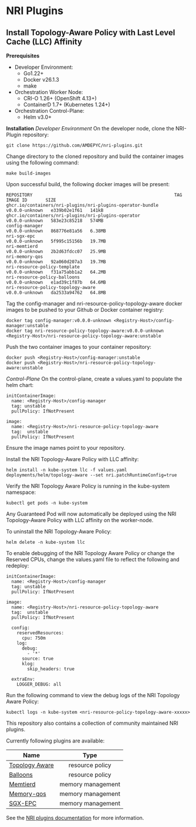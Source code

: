 # NRI Plugins

## Install Topology-Aware Policy with Last Level Cache (LLC) Affinity ##

**Prerequisites**
* Developer Environment:
    *	Go1.22+
    *	Docker v26.1.3
    *	make
* Orchestration Worker Node:
    *	CRI-O 1.26+ (OpenShift 4.13+)
    *	ContainerD 1.7+ (Kubernetes 1.24+)
* Orchestration Control-Plane:
    *	Helm v3.0+

**Installation**
*Developer Environment*
On the developer node, clone the NRI-Plugin repository:
```
git clone https://github.com/AMDEPYC/nri-plugins.git
```

Change directory to the cloned repository and build the container images using the following command:
```
make build-images
```

Upon successful build, the following docker images will be present:
```console
REPOSITORY                                                      TAG              IMAGE ID       SIZE
ghcr.io/containers/nri-plugins/nri-plugins-operator-bundle      v0.0.0-unknown   e339b02e1f61   141kB
ghcr.io/containers/nri-plugins/nri-plugins-operator             v0.0.0-unknown   583e23c85218   574MB
config-manager                                                  v0.0.0-unknown   868776e81a56   6.38MB
nri-sgx-epc                                                     v0.0.0-unknown   5f995c15156b   19.7MB
nri-memtierd                                                    v0.0.0-unknown   2b2d63fdcc07   25.9MB
nri-memory-qos                                                  v0.0.0-unknown   92a060d207a3   19.7MB
nri-resource-policy-template                                    v0.0.0-unknown   f31a75abb1a2   64.2MB
nri-resource-policy-balloons                                    v0.0.0-unknown   e1ad39c1f87b   64.6MB
nri-resource-policy-topology-aware                              v0.0.0-unknown   da2533a94762   64.8MB
```

Tag the config-manager and nri-resource-policy-topology-aware docker images to be pushed to your Github or Docker container registry:
```
docker tag config-manager:v0.0.0-unknown <Registry-Host>/config-manager:unstable
docker tag nri-resource-policy-topology-aware:v0.0.0-unknown <Registry-Host>/nri-resource-policy-topology-aware:unstable
```

Push the two container images to your container repository:
```
docker push <Registry-Host>/config-manager:unstable
docker push <Registry-Host>/nri-resource-policy-topology-aware:unstable
```

*Control-Plane*
On the control-plane, create a values.yaml to populate the helm chart:
```
initContainerImage:
  name: <Registry-Host>/config-manager
  tag: unstable
  pullPolicy: IfNotPresent

image:
  name: <Registry-Host>/nri-resource-policy-topology-aware
  tag:  unstable
  pullPolicy: IfNotPresent
```
Ensure the image names point to your repository.

Install the NRI Topology-Aware Policy with LLC affinity:
```
helm install -n kube-system llc -f values.yaml deployments/helm/topology-aware --set nri.patchRuntimeConfig=true
```

Verify the NRI Topology Aware Policy is running in the kube-system namespace:
```
kubectl get pods -n kube-system
```

Any Guaranteed Pod will now automatically be deployed using the NRI Topology-Aware Policy with LLC affinity on the worker-node.

To uninstall the NRI Topology-Aware Policy:
```
helm delete -n kube-system llc
```

To enable debugging of the NRI Topology Aware Policy or change the Reserved CPUs, change the values.yaml file to reflect the following and redeploy:
```
initContainerImage:
  name: <Registry-Host>/config-manager
  tag: unstable
  pullPolicy: IfNotPresent

image:
  name: <Registry-Host>/nri-resource-policy-topology-aware
  tag:  unstable
  pullPolicy: IfNotPresent

  config:
    reservedResources:
      cpu: 750m
    log:
      debug:
        - '*'
      source: true
      klog:
        skip_headers: true
  
  extraEnv:
    LOGGER_DEBUG: all
```

Run the following command to view the debug logs of the NRI Topology Aware Policy:
```
kubectl logs -n kube-system <nri-resource-policy-topology-aware-xxxxx>
```

This repository also contains a collection of community maintained NRI plugins.

Currently following plugins are available:

| Name                | Type              |
|---------------------|:-----------------:|
| [Topology Aware][1] | resource policy   |
| [Balloons][2]       | resource policy   |
| [Memtierd][3]       | memory management |
| [Memory-qos][4]     | memory management |
| [SGX-EPC][5]        | memory management |

[1]: https://containers.github.io/nri-plugins/stable/docs/resource-policy/policy/topology-aware.html
[2]: https://containers.github.io/nri-plugins/stable/docs/resource-policy/policy/balloons.html
[3]: https://containers.github.io/nri-plugins/stable/docs/memory/memtierd.html
[4]: https://containers.github.io/nri-plugins/stable/docs/memory/memory-qos.html
[5]: https://containers.github.io/nri-plugins/stable/docs/memory/sgx-epc.html

See the [NRI plugins documentation](https://containers.github.io/nri-plugins/) for more information.
